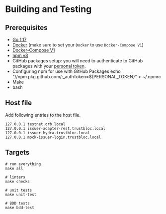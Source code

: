 # Building and Testing

## Prerequisites
- [Go 1.17](https://go.dev/doc/install)
- [Docker](https://docs.docker.com/get-docker/) (make sure to set your `Docker` to use `Docker-Compose V1`)
- [Docker-Compose V1](https://docs.docker.com/compose/install/)
- [npm v8](https://docs.npmjs.com/cli/v8/configuring-npm/install)  
- GitHub packages setup: you will need to authenticate to GitHub packages with your [personal token](https://help.github.com/en/github/authenticating-to-github/creating-a-personal-access-token-for-the-command-line#creating-a-token).
- Configuring npm for use with GitHub Packages echo "//npm.pkg.github.com/:_authToken=${PERSONAL_TOKEN}" > ~/.npmrc
- Make
- bash


## Host file
Add following entries to the host file.

```
127.0.0.1 testnet.orb.local
127.0.0.1 issuer-adapter-rest.trustbloc.local
127.0.0.1 issuer-hydra.trustbloc.local
127.0.0.1 mock-issuer-login.trustbloc.local
```

## Targets

```
# run everything
make all

# linters
make checks

# unit tests
make unit-test

# BDD tests
make bdd-test
```
